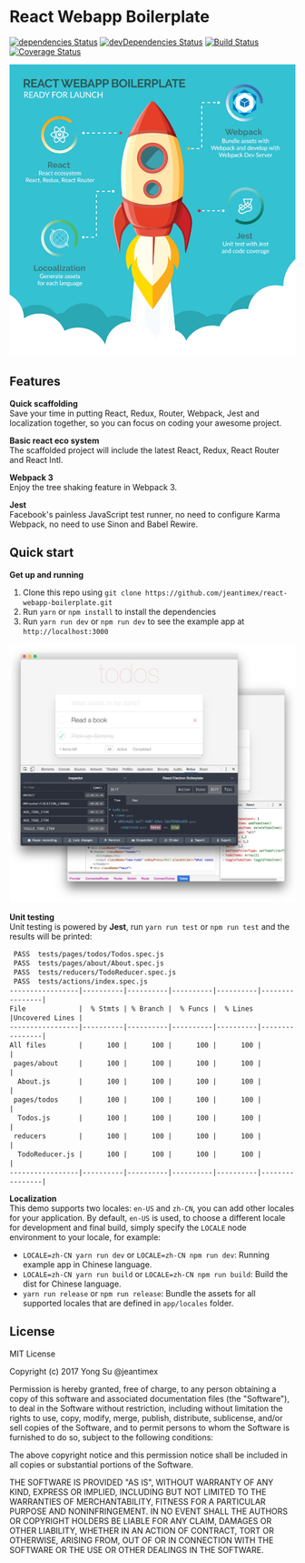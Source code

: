 # React Webapp Boilerplate

[![dependencies Status](https://david-dm.org/jeantimex/react-webapp-boilerplate/status.svg)](https://david-dm.org/jeantimex/react-webapp-boilerplate)
[![devDependencies Status](https://david-dm.org/jeantimex/react-webapp-boilerplate/dev-status.svg)](https://david-dm.org/jeantimex/react-webapp-boilerplate?type=dev)
[![Build Status](https://travis-ci.org/jeantimex/react-webapp-boilerplate.svg?branch=master)](https://travis-ci.org/jeantimex/react-webapp-boilerplate)
[![Coverage Status](https://coveralls.io/repos/github/jeantimex/react-webapp-boilerplate/badge.svg)](https://coveralls.io/github/jeantimex/react-webapp-boilerplate)

![rocket](docs/images/cover.png)<br />

## Features

**Quick scaffolding**<br />
Save your time in putting React, Redux, Router, Webpack, Jest and localization together, so you can focus on coding your awesome project.

**Basic react eco system**<br />
The scaffolded project will include the latest React, Redux, React Router and React Intl.

**Webpack 3**<br />
Enjoy the tree shaking feature in Webpack 3.

**Jest**<br />
Facebook's painless JavaScript test runner, no need to configure Karma Webpack, no need to use Sinon and Babel Rewire.

## Quick start

**Get up and running**<br />
1. Clone this repo using `git clone https://github.com/jeantimex/react-webapp-boilerplate.git`
2. Run `yarn` or `npm install` to install the dependencies
3. Run `yarn run dev` or `npm run dev` to see the example app at `http://localhost:3000`

![devtools](docs/images/devtools.png)<br />

**Unit testing**<br />
Unit testing is powered by **Jest**, run `yarn run test` or `npm run test` and the results will be printed:
```
 PASS  tests/pages/todos/Todos.spec.js
 PASS  tests/pages/about/About.spec.js
 PASS  tests/reducers/TodoReducer.spec.js
 PASS  tests/actions/index.spec.js
-----------------|----------|----------|----------|----------|----------------|
File             |  % Stmts | % Branch |  % Funcs |  % Lines |Uncovered Lines |
-----------------|----------|----------|----------|----------|----------------|
All files        |      100 |      100 |      100 |      100 |                |
 pages/about     |      100 |      100 |      100 |      100 |                |
  About.js       |      100 |      100 |      100 |      100 |                |
 pages/todos     |      100 |      100 |      100 |      100 |                |
  Todos.js       |      100 |      100 |      100 |      100 |                |
 reducers        |      100 |      100 |      100 |      100 |                |
  TodoReducer.js |      100 |      100 |      100 |      100 |                |
-----------------|----------|----------|----------|----------|----------------|
```

**Localization**<br />
This demo supports two locales: `en-US` and `zh-CN`, you can add other locales for your application. By default, `en-US` is used, to choose a different locale for development and final build, simply specify the `LOCALE` node environment to your locale, for example:

- `LOCALE=zh-CN yarn run dev` or `LOCALE=zh-CN npm run dev`: Running example app in Chinese language.
- `LOCALE=zh-CN yarn run build` or `LOCALE=zh-CN npm run build`: Build the dist for Chinese language.
- `yarn run release` or `npm run release`: Bundle the assets for all supported locales that are defined in `app/locales` folder.

## License

MIT License

Copyright (c) 2017 Yong Su @jeantimex

Permission is hereby granted, free of charge, to any person obtaining a copy
of this software and associated documentation files (the "Software"), to deal
in the Software without restriction, including without limitation the rights
to use, copy, modify, merge, publish, distribute, sublicense, and/or sell
copies of the Software, and to permit persons to whom the Software is
furnished to do so, subject to the following conditions:

The above copyright notice and this permission notice shall be included in all
copies or substantial portions of the Software.

THE SOFTWARE IS PROVIDED "AS IS", WITHOUT WARRANTY OF ANY KIND, EXPRESS OR
IMPLIED, INCLUDING BUT NOT LIMITED TO THE WARRANTIES OF MERCHANTABILITY,
FITNESS FOR A PARTICULAR PURPOSE AND NONINFRINGEMENT. IN NO EVENT SHALL THE
AUTHORS OR COPYRIGHT HOLDERS BE LIABLE FOR ANY CLAIM, DAMAGES OR OTHER
LIABILITY, WHETHER IN AN ACTION OF CONTRACT, TORT OR OTHERWISE, ARISING FROM,
OUT OF OR IN CONNECTION WITH THE SOFTWARE OR THE USE OR OTHER DEALINGS IN THE
SOFTWARE.
